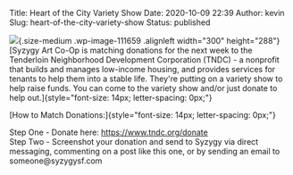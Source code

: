 Title: Heart of the City Variety Show
Date: 2020-10-09 22:39
Author: kevin
Slug: heart-of-the-city-variety-show
Status: published

![](http://kevindublin.com/wp-content/uploads/2020/10/syz-variety-300x288.jpg){.size-medium .wp-image-111659 .alignleft width="300" height="288"}[Syzygy Art Co-Op is matching donations for the next week to the Tenderloin Neighborhood Development Corporation (TNDC) - a nonprofit that builds and manages low-income housing, and provides services for tenants to help them into a stable life. They're putting on a variety show to help raise funds. You can come to the variety show and/or just donate to help out.]{style="font-size: 14px; letter-spacing: 0px;"}

[How to Match Donations:]{style="font-size: 14px; letter-spacing: 0px;"}

Step One - Donate here: https://www.tndc.org/donate  
Step Two - Screenshot your donation and send to Syzygy via direct messaging, commenting on a post like this one, or by sending an email to someone\@syzygysf.com
